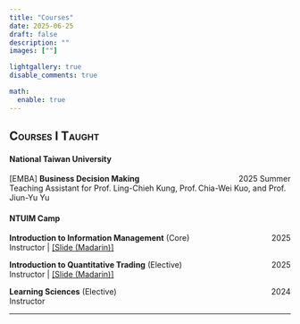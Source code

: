 ```yaml
---
title: "Courses"
date: 2025-06-25
draft: false
description: ""
images: [""]

lightgallery: true
disable_comments: true

math:
  enable: true
---
```


<h2 style="font-variant: small-caps;">Courses I Taught</h2>

#### National Taiwan University

<div style="display: flex; justify-content: space-between;">
  <div>[EMBA] <strong>Business Decision Making</strong></div>
  <div>2025 Summer</div>
</div>
Teaching Assistant for Prof. Ling-Chieh Kung, Prof. Chia-Wei Kuo, and Prof. Jiun-Yu Yu

#### NTUIM Camp

<div style="display: flex; justify-content: space-between;">
  <div><strong>Introduction to Information Management</strong> (Core)</div>
  <div>2025</div>
</div>
<div style="margin-top:0;">
  Instructor | <a href="/courses/intro_to_IM.pdf">[Slide (Madarin)]</a>
</div>

<div style="height: 1em;"></div>

<div style="display: flex; justify-content: space-between;">
  <div><strong>Introduction to Quantitative Trading</strong> (Elective)</div>
  <div>2025</div>
</div>
<div style="margin-top:0;">
  Instructor | <a href="/courses/intro_to_quant.pdf">[Slide (Madarin)]</a>
</div>

<div style="height: 1em;"></div>

<div style="display: flex; justify-content: space-between;">
  <div><strong>Learning Sciences</strong> (Elective)</div>
  <div>2024</div>
</div>
Instructor 

---

<!-- <h2 style="font-variant: small-caps;">Notes from Courses I Took</h2> -->